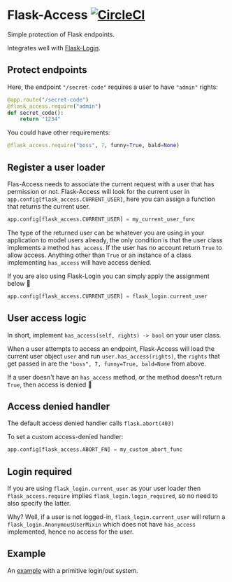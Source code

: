 # Flask-Access [![CircleCI](https://circleci.com/gh/barischrooneyj/flask-access.svg?style=svg)](https://circleci.com/gh/barischrooneyj/flask-access)

Simple protection of Flask endpoints.

Integrates well with [Flask-Login](https://flask-login.readthedocs.io/en/latest/).

## Protect endpoints

Here, the endpoint `"/secret-code"` requires a user to have `"admin"` rights:

``` Python
@app.route("/secret-code")
@flask_access.require("admin")
def secret_code():
    return "1234"
```

You could have other requirements:

``` Python
@flask_access.require("boss", 7, funny=True, bald=None)
```

## Register a user loader

Flas-Access needs to associate the current request with a user that
has permission or not. Flask-Access will look for the current user
in `app.config[flask_access.CURRENT_USER]`, here you can assign a
function that returns the current user.

``` Python
app.config[flask_access.CURRENT_USER] = my_current_user_func
```

The type of the returned user can be whatever you are using in your
application to model users already, the only condition is that the user
class implements a method `has_access`. If the user has no account return
`True` to allow access. Anything other than `True` or an instance of a
class implementing `has_access` will have access denied.

If you are also using Flask-Login you can simply apply the assignment
below :clap:

``` Python
app.config[flask_access.CURRENT_USER] = flask_login.current_user

```

## User access logic

In short, implement `has_access(self, rights) -> bool` on your user class.

When a user attempts to access an endpoint, Flask-Access will load the current
user object `user` and run `user.has_access(rights)`, the `rights` that get
passed in are the `"boss", 7, funny=True, bald=None` from above.

If a user doesn't have an `has_access` method, or the method doesn't return
`True`, then access is denied :speak_no_evil:

## Access denied handler

The default access denied handler calls `flask.abort(403)`

To set a custom access-denied handler:

``` Python
app.config[flask_access.ABORT_FN] = my_custom_abort_func
```

## Login required

If you are using `flask_login.current_user` as your user loader then
`flask_access.require` implies `flask_login.login_required`, so no need to also
specify the latter.

Why? Well, if a user is not logged-in, `flask_login.current_user` will return a
`flask_login.AnonymousUserMixin` which does not have `has_access` implemented,
hence no access for the user.

## Example

An [example](example/example.py) with a primitive login/out system.
